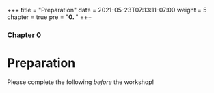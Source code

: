 +++
title = "Preparation"
date = 2021-05-23T07:13:11-07:00
weight = 5
chapter = true
pre = "<b>0. </b>"
+++

### Chapter 0

# Preparation

Please complete the following *before* the workshop!
